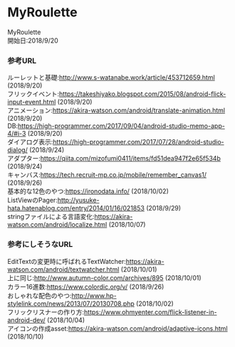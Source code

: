 # MyRoulette
MyRoulette  
開始日:2018/9/20

### 参考URL
ルーレットと基礎:http://www.s-watanabe.work/article/453712659.html (2018/9/20)  
フリックイベント:https://takeshiyako.blogspot.com/2015/08/android-flick-input-event.html (2018/9/20)  
アニメーション:https://akira-watson.com/android/translate-animation.html (2018/9/20)  
DB:https://high-programmer.com/2017/09/04/android-studio-memo-app-4/#i-3 (2018/9/20)  
ダイアログ表示:https://high-programmer.com/2017/07/28/android-studio-dialog/ (2018/9/24)  
アダプター:https://qiita.com/mizofumi0411/items/fd51dea947f2e65f534b (2018/9/24)  
キャンバス:https://tech.recruit-mp.co.jp/mobile/remember_canvas1/ (2018/9/26)  
基本的な12色のやつ:https://ironodata.info/ (2018/10/02)  
ListViewのPager:http://yusuke-hata.hatenablog.com/entry/2014/01/16/021853 (2018/9/29)  
stringファイルによる言語変化:https://akira-watson.com/android/localize.html (2018/10/07)  

### 参考にしそうなURL
EditTextの変更時に呼ばれるTextWatcher:https://akira-watson.com/android/textwatcher.html (2018/10/01)  
上に同じ:http://www.autumn-color.com/archives/895 (2018/10/01)  
カラー16進数:https://www.colordic.org/v/ (2018/9/26)  
おしゃれな配色のやつ:http://www.hp-stylelink.com/news/2013/07/20130708.php (2018/10/02)  
フリックリスナーの作り方:https://www.ohmyenter.com/flick-listener-in-android-dev/ (2018/10/04)  
アイコンの作成asset:https://akira-watson.com/android/adaptive-icons.html (2018/10/10)  
